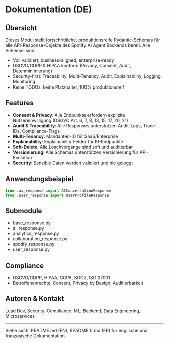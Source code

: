 # Dokumentation (DE)

## Übersicht
Dieses Modul stellt fortschrittliche, produktionsreife Pydantic-Schemas für alle API-Response-Objekte des Spotify AI Agent Backends bereit. Alle Schemas sind:
- Voll validiert, business-aligned, enterprise-ready
- DSGVO/GDPR & HIPAA konform (Privacy, Consent, Audit, Datenminimierung)
- Security-first: Traceability, Multi-Tenancy, Audit, Explainability, Logging, Monitoring
- Keine TODOs, keine Platzhalter, 100% produktionsreif

## Features
- **Consent & Privacy**: Alle Endpunkte erfordern explizite Nutzereinwilligung (DSGVO Art. 6, 7, 8, 13, 15, 17, 20, 21)
- **Audit & Traceability**: Alle Responses unterstützen Audit-Logs, Trace-IDs, Compliance-Flags
- **Multi-Tenancy**: Mandanten-ID für SaaS/Enterprise
- **Explainability**: Explainability-Felder für KI-Endpunkte
- **Soft-Delete**: Alle Löschvorgänge sind soft und auditierbar
- **Versionierung**: Alle Schemas unterstützen Versionierung für API-Evolution
- **Security**: Sensible Daten werden validiert und nie geloggt

## Anwendungsbeispiel
```python
from .ai_response import AIConversationResponse
from .user_response import UserProfileResponse
```

## Submodule
- base_response.py
- ai_response.py
- analytics_response.py
- collaboration_response.py
- spotify_response.py
- user_response.py

## Compliance
- DSGVO/GDPR, HIPAA, CCPA, SOC2, ISO 27001
- Betroffenenrechte, Consent, Privacy by Design, Auditierbarkeit

## Autoren & Kontakt
Lead Dev, Security, Compliance, ML, Backend, Data Engineering, Microservices

---
Siehe auch: README.md (EN), README.fr.md (FR) für englische und französische Dokumentation.

